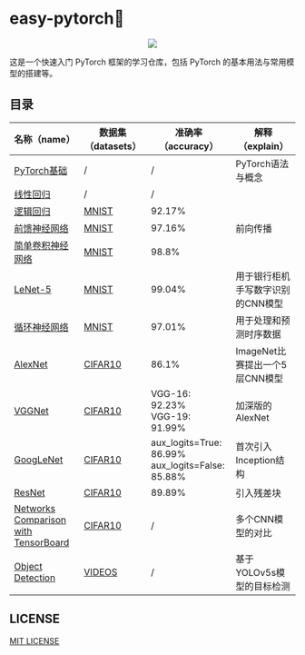 # easy-pytorch🔖

<p align='center'>
    <a href="https://github.com/pytorch"> 
        <img src="https://www.vectorlogo.zone/logos/pytorch/pytorch-icon.svg"> 
    </a>
</p>

这是一个快速入门 PyTorch 框架的学习仓库，包括 PyTorch 的基本用法与常用模型的搭建等。

## 目录

<div align="center">

|名称（name）|数据集（datasets）|准确率（accuracy）|解释（explain）|
|--|--|--|--|
|[PyTorch基础](./introduce/pytorch_basics.ipynb)|/|/|PyTorch语法与概念|
|[线性回归](./introduce/linear_regression.ipynb)|/|/||
|[逻辑回归](./introduce/logistic_regression.ipynb)|[MNIST](./data/MNIST/)|92.17%||
|[前馈神经网络](./introduce/feedforward_neural_network.ipynb)|[MNIST](./data/MNIST/)|97.16%|前向传播|
|[简单卷积神经网络](./introduce/convolutional_neural_network.ipynb)|[MNIST](./data/MNIST/)|98.8%||
|[LeNet-5](./networks/lenet-5.ipynb)|[MNIST](./data/MNIST/)|99.04%|用于银行柜机手写数字识别的CNN模型|
|[循环神经网络](./networks/recurrent_neural_network.ipynb)|[MNIST](./data/MNIST/)|97.01%|用于处理和预测时序数据|
|[AlexNet](./networks/alexnet.ipynb)|[CIFAR10](./data/CIFAR10/)|86.1%|ImageNet比赛提出一个5层CNN模型|
|[VGGNet](./networks/vggnet.ipynb)|[CIFAR10](./data/CIFAR10/)|VGG-16: 92.23%<br />VGG-19: 91.99%|加深版的AlexNet|
|[GoogLeNet](./networks/googlenet.ipynb)|[CIFAR10](./data/CIFAR10/)|aux_logits=True: 86.99%<br />aux_logits=False: 85.88%|首次引入Inception结构|
|[ResNet](./networks/resnet.ipynb)|[CIFAR10](./data/CIFAR10/)|89.89%|引入残差块|
|[Networks Comparison with TensorBoard](./networks/comparison.ipynb)|[CIFAR10](./data/CIFAR10/)|/|多个CNN模型的对比|
|[Object Detection](./video_detection.ipynb)|[VIDEOS](./data/VIDEOS/input/)|/|基于YOLOv5s模型的目标检测|

</div>

## LICENSE
[MIT LICENSE](./LICENSE)